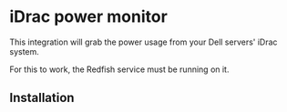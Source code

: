 # iDrac power monitor

This integration will grab the power usage from your Dell servers' iDrac system.

For this to work, the Redfish service must be running on it.

## Installation

